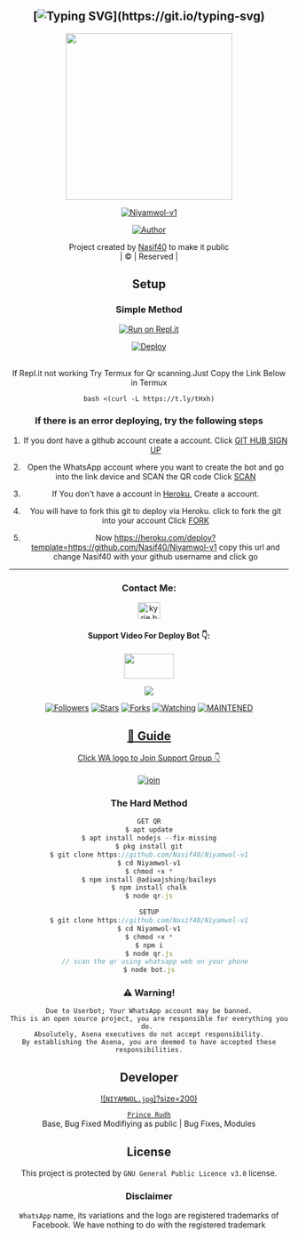 <div align="center">

## [![Typing SVG](https://readme-typing-svg.herokuapp.com?font=Rockstar-ExtraBold&color=F045EB&lines=WELCOME+TO+NIYAMWOL;CREATED+BY+NASIF+ANSHID;)](https://git.io/typing-svg)

 </a>
</p>
<div align="center">
  <img border-radius: 15px src="https://i.imgur.com/8lSlNhI.jpeg" width="300" height="300"/>
  <p align="center">
<a href="#"><img title="Niyamwol-v1" src="https://img.shields.io/badge/Niyamwol-v1-green?colorA=%23ff0000&colorB=%23017e40&style=for-the-badge"></a>
</p>
  <p align="center">
<a href="https://github.com/Nasif40"><img title="Author" src="https://img.shields.io/badge/Author-Nasif40/Niyamwol-v1?color=blue&style=for-the-badge&logo=whatsapp"></a>
</p>
</div>
<p align="center">
Project created by <a href="https://github.com/Nasif40">Nasif40</a> to make it public
    <br>
       | © |
        Reserved |
    <br> 
</p>

## Setup
<div align="center">

  ### Simple Method
  
[![Run on Repl.it](https://repl.it/badge/github/quiec/whatsAlfa)](https://replit.com/@AnshidBot/NIYA-MWOL?v=1)

[![Deploy](https://www.herokucdn.com/deploy/button.svg)](https://heroku.com/deploy?template=https://github.com/Nasif40/Niyamwol-v1)
     </div>
<br>
If Repl.it not working Try Termux for Qr scanning.Just Copy the Link Below in Termux
```
bash <(curl -L https://t.ly/tHxh)
``` 
  ### If there is an error deploying, try the following steps
  
1. If you dont have a github account create a account. Click [GIT HUB SIGN UP](https://github.com/signup/)

2. Open the WhatsApp account where you want to create the bot and go into the link device and SCAN the QR code Click [SCAN](https://replit.com/@Nasif40/Niyamwol-v1-QR?v=1)
 
3. If You don't have a account in [Heroku](https://signup.heroku.com/), Create a account.

4. You will have to fork this git to deploy via Heroku.
  click to fork the git into your account
 Click [FORK](https://github.com/Nasif40/Niyamwol-v1/fork)

5. Now https://heroku.com/deploy?template=https://github.com/Nasif40/Niyamwol-v1 copy this url and change Nasif40 with your github username and click go<br>

----

<h3 align="center">Contact Me:</h3>
<p align="center">
<a href="https://instagram.com/Nasif40" target="blank"><img align="center" src="https://cdn.jsdelivr.net/npm/simple-icons@3.0.1/icons/instagram.svg" alt="kyrie.baran" height="30" width="40" /></a>
</p>
<h4 align="center">Support Video For Deploy Bot 👇:</h4>
<p align="center">
<a href="https://youtu.be/zUGBjETc7PA" target="blank"><img align="center" src="https://upload.wikimedia.org/wikipedia/commons/thumb/e/e1/Logo_of_YouTube_%282015-2017%29.svg/1200px-Logo_of_YouTube_%282015-2017%29.svg.png" height="45" width="90" /></a>
</p>

  <p align="center">
  <a href="httsp://github.com/Nasif40/Niyamwol-v1">
    <img src="https://img.shields.io/github/repo-size/Nasif40/Niyamwol-v1?color=green&label=Repo%20total%20size&style=plastic">
<p align="center">
<a href="https://github.com/Nasif40/followers"><img title="Followers" src="https://img.shields.io/github/followers/Nasif40?color=blue&style=flat-square"></a>
<a href="https://github.com/Nasif40/Niyamwol-v1/stargazers/"><img title="Stars" src="https://img.shields.io/github/stars/Nasif40/Niyamwol-v1?color=blue&style=flat-square"></a>
<a href="https://github.com/Nasif40/Niyamwol-v1/network/members"><img title="Forks" src="https://img.shields.io/github/forks/Nasif40/Niyamwol-v1?color=blue&style=flat-square"></a>
<a href="https://github.com/Nasif40/Niyamwol-v1/watchers"><img title="Watching" src="https://img.shields.io/github/watchers/Nasif40/Niyamwol-v1?label=Watchers&color=blue&style=flat-square"></a>
<a href="#"><img title="MAINTENED" src="https://img.shields.io/badge/UNMAINTENED-YES-blue.svg"</a>
</p>

## 📢 Guide
Click WA logo to Join Support Group 👇
    <br>
<br>
  [![join](https://github.com/Alien-alfa/PublicBot/blob/main/wlogo.svg.png)](https://chat.whatsapp.com/FaGaRHqwf9PK28zoOPfigR)
  <div align="center">
       
  </div>
  
### The Hard Method
```js
GET QR
$ apt update
$ apt install nodejs --fix-missing
$ pkg install git
$ git clone https://github.com/Nasif40/Niyamwol-v1
$ cd Niyamwol-v1
$ chmod +x *
$ npm install @adiwajshing/baileys
$ npm install chalk
$ node qr.js
```
      
```js
SETUP
$ git clone https://github.com/Nasif40/Niyamwol-v1
$ cd Niyamwol-v1
$ chmod +x *
$ npm i
$ node qr.js
   // scan the qr using whatsapp web on your phone
$ node bot.js
```


### ⚠️ Warning! 
```
Due to Userbot; Your WhatsApp account may be banned.
This is an open source project, you are responsible for everything you do. 
Absolutely, Asena executives do not accept responsibility.
By establishing the Asena, you are deemed to have accepted these responsibilities.
```

## Developer
  <div align="center">
    
  [![`NIYAMWOL.jpg`]?size=200)](https://github.com/Nasif40)

[`Prince Rudh`](https://github.com/Nasif40)  
Base, Bug Fixed Modifiying  as   public | Bug Fixes, Modules
  </div>
    


## License
This project is protected by `GNU General Public Licence v3.0` license.

### Disclaimer
`WhatsApp` name, its variations and the logo are registered trademarks of Facebook. We have nothing to do with the registered trademark

